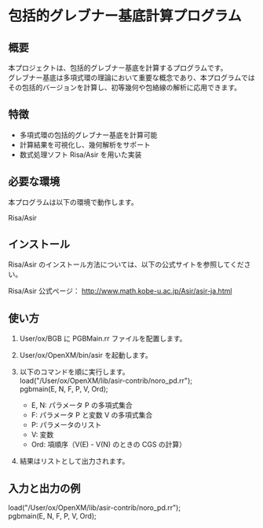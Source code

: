 # 包括的グレブナー基底計算プログラム

## 概要

本プロジェクトは、包括的グレブナー基底を計算するプログラムです。\
グレブナー基底は多項式環の理論において重要な概念であり、本プログラムではその包括的バージョンを計算し、初等幾何や包絡線の解析に応用できます。

## 特徴

- 多項式環の包括的グレブナー基底を計算可能
- 計算結果を可視化し、幾何解析をサポート
- 数式処理ソフト Risa/Asir を用いた実装

## 必要な環境

本プログラムは以下の環境で動作します。

Risa/Asir

## インストール

Risa/Asir のインストール方法については、以下の公式サイトを参照してください。

Risa/Asir 公式ページ：
http://www.math.kobe-u.ac.jp/Asir/asir-ja.html

## 使い方

1. User/ox/BGB に PGBMain.rr ファイルを配置します。
2. User/ox/OpenXM/bin/asir を起動します。
3. 以下のコマンドを順に実行します。\
   load("/User/ox/OpenXM/lib/asir-contrib/noro_pd.rr");\
   pgbmain(E, N, F, P, V, Ord);
   
   - E, N: パラメータ P の多項式集合
   - F: パラメータ P と変数 V の多項式集合
   - P: パラメータのリスト
   - V: 変数
   - Ord: 項順序（V(E) - V(N) のときの CGS の計算）
5. 結果はリストとして出力されます。

## 入力と出力の例

load("/User/ox/OpenXM/lib/asir-contrib/noro_pd.rr");\
pgbmain(E, N, F, P, V, Ord);

